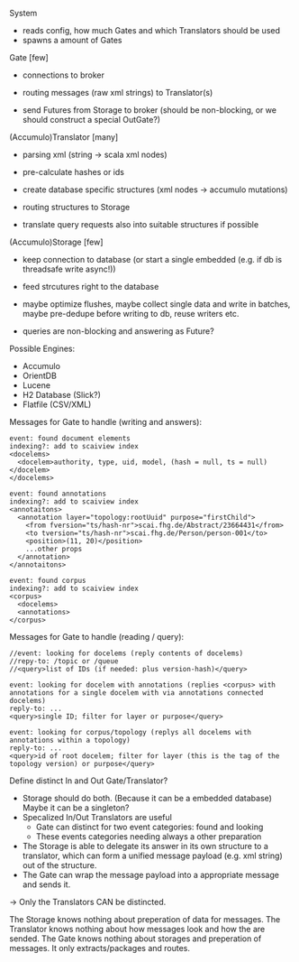 System
  - reads config, how much Gates and which Translators should be used
  - spawns a amount of Gates

Gate [few]
  - connections to broker
  - routing messages (raw xml strings) to Translator(s)

  - send Futures from Storage to broker (should be non-blocking, or we should construct a special OutGate?)

(Accumulo)Translator [many]
  - parsing xml (string -> scala xml nodes)
  - pre-calculate hashes or ids
  - create database specific structures (xml nodes -> accumulo mutations)
  - routing structures to Storage

  - translate query requests also into suitable structures if possible

(Accumulo)Storage [few]
  - keep connection to database (or start a single embedded (e.g. if db is threadsafe write async!))
  - feed strcutures right to the database
  - maybe optimize flushes,
    maybe collect single data and write in batches,
    maybe pre-dedupe before writing to db,
    reuse writers etc.

  - queries are non-blocking and answering as Future?

Possible Engines:
  - Accumulo
  - OrientDB
  - Lucene
  - H2 Database (Slick?)
  - Flatfile (CSV/XML)

Messages for Gate to handle (writing and answers):

    event: found document elements
    indexing?: add to scaiview index
    <docelems>
      <docelem>authority, type, uid, model, (hash = null, ts = null)</docelem>
    </docelems>

    event: found annotations
    indexing?: add to scaiview index
    <annotaitons>
      <annotation layer="topology:rootUuid" purpose="firstChild">
        <from fversion="ts/hash-nr">scai.fhg.de/Abstract/23664431</from>
        <to tversion="ts/hash-nr">scai.fhg.de/Person/person-001</to>
        <position>(11, 20)</position>
        ...other props
      </annotation>
    </annotaitons>

    event: found corpus
    indexing?: add to scaiview index
    <corpus>
      <docelems>
      <annotations>
    </corpus>

Messages for Gate to handle (reading / query):

    //event: looking for docelems (reply contents of docelems)
    //repy-to: /topic or /queue
    //<query>list of IDs (if needed: plus version-hash)</query>

    event: looking for docelem with annotations (replies <corpus> with annotations for a single docelem with via annotations connected docelems)
    reply-to: ...
    <query>single ID; filter for layer or purpose</query>

    event: looking for corpus/topology (replys all docelems with annotations within a topology)
    reply-to: ...
    <query>id of root docelem; filter for layer (this is the tag of the topology version) or purpose</query>

Define distinct In and Out Gate/Translator?

  - Storage should do both. (Because it can be a embedded database)
    Maybe it can be a singleton?
  - Specalized In/Out Translators are useful
    - Gate can distinct for two event categories: found and looking
    - These events categories needing always a other preparation
  - The Storage is able to delegate its answer in its own structure to a translator, which can form a unified message payload (e.g. xml string) out of the structure.
  - The Gate can wrap the message payload into a appropriate message and sends it.

  -> Only the Translators CAN be distincted.

  The Storage knows nothing about preperation of data for messages.
  The Translator knows nothing about how messages look and how the are sended.
  The Gate knows nothing about storages and preperation of messages. It only extracts/packages and routes.
